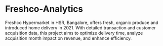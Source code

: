 # Freshco-Analytics
Freshco Hypermarket in HSR, Bangalore, offers fresh, organic produce and introduced home delivery in 2021. With detailed transaction and customer acquisition data, this project aims to optimize delivery time, analyze acquisition month impact on revenue, and enhance efficiency.
